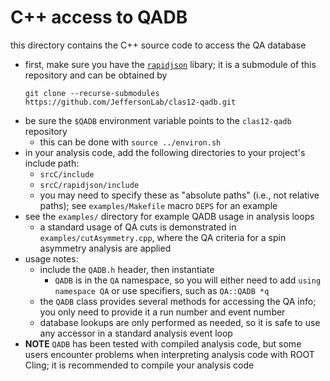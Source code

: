# C++ access to QADB

this directory contains the C++ source code to access the QA database

- first, make sure you have the
  [`rapidjson`](https://github.com/Tencent/rapidjson/) libary; 
  it is a submodule of this repository and can be obtained by
  ```
  git clone --recurse-submodules https://github.com/JeffersonLab/clas12-qadb.git
  ```
- be sure the `$QADB` environment variable points to the `clas12-qadb` repository
  - this can be done with `source ../environ.sh`
- in your analysis code, add the following directories to your project's include path:
  - `srcC/include` 
  - `srcC/rapidjson/include`
  - you may need to specify these as "absolute paths" (i.e., not relative paths); see
    `examples/Makefile` macro `DEPS` for an example
- see the `examples/` directory for example QADB usage in analysis loops
  - a standard usage of QA cuts is demonstrated in
    `examples/cutAsymmetry.cpp`, where the QA criteria for a spin asymmetry
    analysis are applied
- usage notes:
  - include the `QADB.h` header, then instantiate
    - `QADB` is in the `QA` namespace, so you will either need to add 
      `using namespace QA` or use specifiers, such as `QA::QADB *q`
  - the `QADB` class provides several methods for accessing the QA info;
    you only need to provide it a run number and event number
  - database lookups are only performed as needed, so it is safe to
    use any accessor in a standard analysis event loop
- **NOTE** `QADB` has been tested with compiled analysis code, but some users
  encounter problems when interpreting analysis code with ROOT Cling; it is 
  recommended to compile your analysis code
